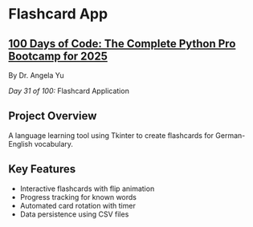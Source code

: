 # Flashcard App

## **[100 Days of Code: The Complete Python Pro Bootcamp for 2025](https://www.udemy.com/course/100-days-of-code/)**

By Dr. Angela Yu

*Day 31 of 100:* Flashcard Application

## Project Overview

A language learning tool using Tkinter to create flashcards for German-English vocabulary.

## Key Features
- Interactive flashcards with flip animation
- Progress tracking for known words
- Automated card rotation with timer
- Data persistence using CSV files